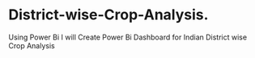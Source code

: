 # District-wise-Crop-Analysis.
Using Power Bi I will  Create Power Bi Dashboard for Indian District wise Crop Analysis 
